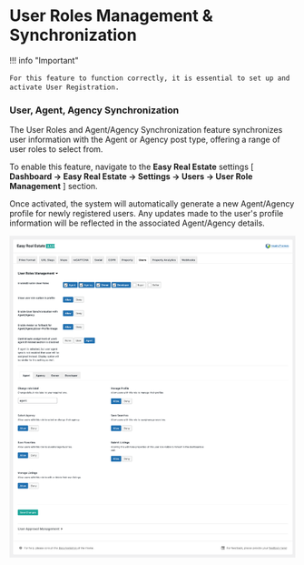 # User Roles Management & Synchronization

!!! info "Important"

    For this feature to function correctly, it is essential to set up and activate User Registration.

### **User, Agent, Agency Synchronization**

The User Roles and Agent/Agency Synchronization feature synchronizes user information with the Agent or Agency post type, offering a range of user roles to select from.

To enable this feature, navigate to the **Easy Real Estate** settings [ **Dashboard → Easy Real Estate → Settings → Users → User Role Management** ] section.

Once activated, the system will automatically generate a new Agent/Agency profile for newly registered users. Any updates made to the user's profile information will be reflected in the associated Agent/Agency details.

![RealHomes Documentation](images/dashboard/user-roles-agent-agency-sync.png)

